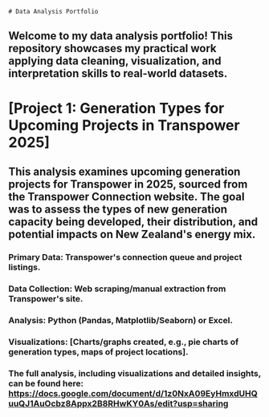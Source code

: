 	# Data Analysis Portfolio
## Welcome to my data analysis portfolio! This repository showcases my practical work applying data cleaning, visualization, and interpretation skills to real-world datasets.

# [Project 1: Generation Types for Upcoming Projects in Transpower 2025]

## This analysis examines upcoming generation projects for Transpower in 2025, sourced from the Transpower Connection website. The goal was to assess the types of new generation capacity being developed, their distribution, and potential impacts on New Zealand's energy mix.

### Primary Data: Transpower's connection queue and project listings.
 ### Data Collection: Web scraping/manual extraction from Transpower's site.
 ### Analysis: Python (Pandas, Matplotlib/Seaborn) or Excel.
 ### Visualizations: [Charts/graphs created, e.g., pie charts of generation types, maps of project locations].
 ### The full analysis, including visualizations and detailed insights, can be found here: https://docs.google.com/document/d/1z0NxA09EyHmxdUHQuuQJ1AuOcbz8Appx2B8RHwKY0As/edit?usp=sharing
